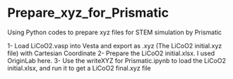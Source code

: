 # Prepare_xyz_for_Prismatic
Using Python codes to prepare xyz files for STEM simulation by Prismatic

1- Load LiCoO2.vasp into Vesta and export as .xyz (The LiCoO2 initial.xyz file) with Cartesian Coordinate
2- Prepare the LiCoO2 initial.xlsx. I used OriginLab here.
3- Use the writeXYZ for Prismatic.ipynb to load the LiCoO2 initial.xlsx, and run it to get a LiCoO2 final.xyz file

